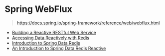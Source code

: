 

Spring WebFlux
======
> https://docs.spring.io/spring-framework/reference/web/webflux.html

* [Building a Reactive RESTful Web Service](https://spring.io/guides/gs/reactive-rest-service/)
* [Accessing Data Reactively with Redis](https://spring.io/guides/gs/spring-data-reactive-redis/)
* [Introduction to Spring Data Redis](https://www.baeldung.com/spring-data-redis-tutorial)
* [An Introduction to Spring Data Redis Reactive](https://www.baeldung.com/spring-data-redis-reactive)


